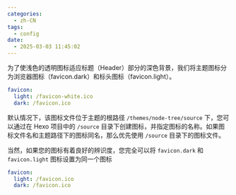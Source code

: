 ```yaml
---
categories:
  - zh-CN
tags:
  - config
date:
  - 2025-03-03 11:45:02
---
```



为了使浅色的透明图标适应标题（Header）部分的深色背景，我们将主题图标分为浏览器图标（favicon.dark）和标头图标（favicon.light）。

``` yml
favicon:
  light: /favicon-white.ico
  dark: /favicon.ico
```

默认情况下，该图标文件位于主题的根路径 `/themes/node-tree/source` 下，您可以通过在 Hexo 项目中的 `/source` 目录下创建图标，并指定图标的名称。如果图标文件名和主题路径下的图标同名，那么优先使用 `/source` 目录下的图标文件。

当然，如果您的图标有着良好的辨识度，您完全可以将 `favicon.dark` 和 `favicon.light` 图标设置为同一个图标

``` yml
favicon:
  light: /favicon.ico
  dark: /favicon.ico
```